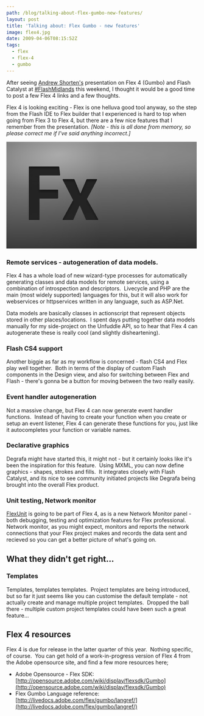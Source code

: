```yaml
---
path: /blog/talking-about-flex-gumbo-new-features/
layout: post
title: 'Talking about: Flex Gumbo - new features'
image: flex4.jpg
date: 2009-04-06T08:15:52Z
tags:
  - flex
  - flex-4
  - gumbo
---
```


After seeing [Andrew Shorten's](http://www.ashorten.com/) presentation on Flex 4 (Gumbo) and Flash Catalyst at [#FlashMidlands](http://www.flashmidlands.com/) this weekend, I thought it would be a good time to post a few Flex 4 links and a few thoughts.

Flex 4 is looking exciting - Flex is one helluva good tool anyway, so the step from the Flash IDE to Flex builder that I experienced is hard to top when going from Flex 3 to Flex 4, but there are a few nice features that I remember from the presentation. _\[Note - this is all done from memory, so please correct me if I've said anything incorrect.\]_

_![Flex 4](flex4.jpg)_

### Remote services - autogeneration of data models.

Flex 4 has a whole load of new wizard-type processes for automatically generating classes and data models for remote services, using a combination of introspection and descriptors.  Livecycle and PHP are the main (most widely supported) languages for this, but it will also work for webservices or httpservices written in any language, such as ASP.Net.

Data models are basically classes in actionscript that represent objects stored in other places/locations.  I spent days putting together data models manually for my side-project on the Unfuddle API, so to hear that Flex 4 can autogenerate these is really cool (and slightly disheartening).

### Flash CS4 support

Another biggie as far as my workflow is concerned - flash CS4 and Flex play well together.  Both in terms of the display of custom Flash components in the Design view, and also for switching between Flex and Flash - there's gonna be a button for moving between the two really easily.

### Event handler autogeneration

Not a massive change, but Flex 4 can now generate event handler functions.  Instead of having to create your function when you create or setup an event listener, Flex 4 can generate these functions for you, just like it autocompletes your function or variable names.

### Declarative graphics

Degrafa might have started this, it might not - but it certainly looks like it's been the inspiration for this feature.  Using MXML, you can now define graphics - shapes, strokes and fills.  It integrates closely with Flash Catalyst, and its nice to see community initiated projects like Degrafa being brought into the overall Flex product.

### Unit testing, Network monitor

[FlexUnit](http://opensource.adobe.com/wiki/display/flexunit/FlexUnit) is going to be part of Flex 4, as is a new Network Monitor panel - both debugging, testing and optimization features for Flex professional. Network monitor, as you might expect, monitors and reports the network connections that your Flex project makes and records the data sent and recieved so you can get a better picture of what's going on.

## What they didn't get right...

### Templates

Templates, templates templates.  Project templates are being introduced, but so far it just seems like you can customise the default template - not actually create and manage multiple project templates.  Dropped the ball there - multiple custom project templates could have been such a great feature...

## Flex 4 resources

Flex 4 is due for release in the latter quarter of this year.  Nothing specific, of course.  You can get hold of a work-in-progress version of Flex 4 from the Adobe opensource site, and find a few more resources here;

- Adobe Opensource - Flex SDK: [http://opensource.adobe.com/wiki/display/flexsdk/Gumbo](http://opensource.adobe.com/wiki/display/flexsdk/Gumbo)
- Flex Gumbo Language reference: [http://livedocs.adobe.com/flex/gumbo/langref/](http://livedocs.adobe.com/flex/gumbo/langref/)

